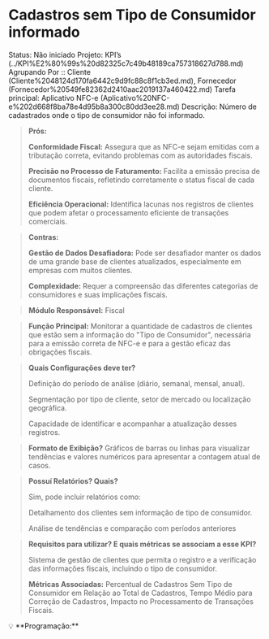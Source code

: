 # Cadastros sem Tipo de Consumidor informado

Status: Não iniciado
Projeto: KPI’s (../KPI%E2%80%99s%20d82325c7c49b48189ca757318627d788.md)
Agrupando Por :: Cliente (Cliente%2048124d170fa6442c9d9fc88c8f1cb3ed.md), Fornecedor (Fornecedor%20549fe82362d2410aac2019137a460422.md)
Tarefa principal: Aplicativo NFC-e (Aplicativo%20NFC-e%202d668f8ba78e4d95b8a300c80dd3ee28.md)
Descrição: Número de cadastrados onde o tipo de consumidor não foi informado.

> **Prós:**
> 
> 
> **Conformidade Fiscal:** Assegura que as NFC-e sejam emitidas com a tributação correta, evitando problemas com as autoridades fiscais.
> 
> **Precisão no Processo de Faturamento:** Facilita a emissão precisa de documentos fiscais, refletindo corretamente o status fiscal de cada cliente.
> 
> **Eficiência Operacional:** Identifica lacunas nos registros de clientes que podem afetar o processamento eficiente de transações comerciais.
> 

> **Contras:**
> 
> 
> **Gestão de Dados Desafiadora:** Pode ser desafiador manter os dados de uma grande base de clientes atualizados, especialmente em empresas com muitos clientes.
> 
> **Complexidade:** Requer a compreensão das diferentes categorias de consumidores e suas implicações fiscais.
> 

> **Módulo Responsável:**
Fiscal
> 

> **Função Principal:**
Monitorar a quantidade de cadastros de clientes que estão sem a informação do "Tipo de Consumidor", necessária para a emissão correta de NFC-e e para a gestão eficaz das obrigações fiscais.
> 

> **Quais Configurações deve ter?**
> 
> 
> Definição do período de análise (diário, semanal, mensal, anual).
> 
> Segmentação por tipo de cliente, setor de mercado ou localização geográfica.
> 
> Capacidade de identificar e acompanhar a atualização desses registros.
> 

> **Formato de Exibição?**
Gráficos de barras ou linhas para visualizar tendências e valores numéricos para apresentar a contagem atual de casos.
> 

> **Possuí Relatórios? Quais?**
> 
> 
> Sim, pode incluir relatórios como:
> 
> Detalhamento dos clientes sem informação de tipo de consumidor.
> 
> Análise de tendências e comparação com períodos anteriores
> 

> **Requisitos para utilizar? E quais métricas se associam a esse KPI?**
> 
> 
> Sistema de gestão de clientes que permita o registro e a verificação das informações fiscais, incluindo o tipo de consumidor.
> 
> **Métricas Associadas:** 
> Percentual de Cadastros Sem Tipo de Consumidor em Relação ao Total de Cadastros, Tempo Médio para Correção de Cadastros, Impacto no Processamento de Transações Fiscais.
> 

<aside>
💡 **Programação:**

</aside>